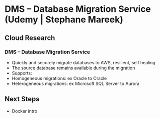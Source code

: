 # DMS – Database Migration Service (Udemy | Stephane Mareek)

## Cloud Research

### DMS – Database Migration Service

- Quickly and securely migrate databases
  to AWS, resilient, self healing
- The source database remains available
  during the migration
- Supports:
- Homogeneous migrations: ex Oracle to
  Oracle
- Heterogeneous migrations: ex Microsoft
  SQL Server to Aurora

## Next Steps

- Docker intro
